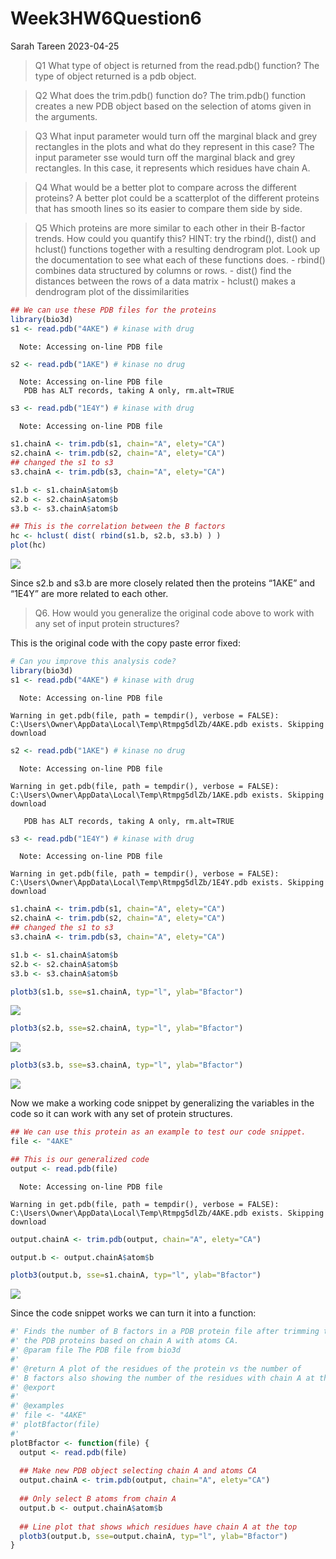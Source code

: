 # Week3HW6Question6
Sarah Tareen
2023-04-25

> Q1 What type of object is returned from the read.pdb() function? The
> type of object returned is a pdb object.

> Q2 What does the trim.pdb() function do? The trim.pdb() function
> creates a new PDB object based on the selection of atoms given in the
> arguments.

> Q3 What input parameter would turn off the marginal black and grey
> rectangles in the plots and what do they represent in this case? The
> input parameter sse would turn off the marginal black and grey
> rectangles. In this case, it represents which residues have chain A.

> Q4 What would be a better plot to compare across the different
> proteins? A better plot could be a scatterplot of the different
> proteins that has smooth lines so its easier to compare them side by
> side.

> Q5 Which proteins are more similar to each other in their B-factor
> trends. How could you quantify this? HINT: try the rbind(), dist() and
> hclust() functions together with a resulting dendrogram plot. Look up
> the documentation to see what each of these functions does. - rbind()
> combines data structured by columns or rows. - dist() find the
> distances between the rows of a data matrix - hclust() makes a
> dendrogram plot of the dissimilarities

``` r
## We can use these PDB files for the proteins 
library(bio3d)
s1 <- read.pdb("4AKE") # kinase with drug
```

      Note: Accessing on-line PDB file

``` r
s2 <- read.pdb("1AKE") # kinase no drug
```

      Note: Accessing on-line PDB file
       PDB has ALT records, taking A only, rm.alt=TRUE

``` r
s3 <- read.pdb("1E4Y") # kinase with drug
```

      Note: Accessing on-line PDB file

``` r
s1.chainA <- trim.pdb(s1, chain="A", elety="CA")
s2.chainA <- trim.pdb(s2, chain="A", elety="CA")
## changed the s1 to s3
s3.chainA <- trim.pdb(s3, chain="A", elety="CA")

s1.b <- s1.chainA$atom$b
s2.b <- s2.chainA$atom$b
s3.b <- s3.chainA$atom$b

## This is the correlation between the B factors
hc <- hclust( dist( rbind(s1.b, s2.b, s3.b) ) )
plot(hc)
```

![](Week3HW6Q6_files/figure-commonmark/unnamed-chunk-1-1.png)

Since s2.b and s3.b are more closely related then the proteins “1AKE”
and “1E4Y” are more related to each other.

> Q6. How would you generalize the original code above to work with any
> set of input protein structures?

This is the original code with the copy paste error fixed:

``` r
# Can you improve this analysis code?
library(bio3d)
s1 <- read.pdb("4AKE") # kinase with drug
```

      Note: Accessing on-line PDB file

    Warning in get.pdb(file, path = tempdir(), verbose = FALSE):
    C:\Users\Owner\AppData\Local\Temp\Rtmpg5dlZb/4AKE.pdb exists. Skipping download

``` r
s2 <- read.pdb("1AKE") # kinase no drug
```

      Note: Accessing on-line PDB file

    Warning in get.pdb(file, path = tempdir(), verbose = FALSE):
    C:\Users\Owner\AppData\Local\Temp\Rtmpg5dlZb/1AKE.pdb exists. Skipping download

       PDB has ALT records, taking A only, rm.alt=TRUE

``` r
s3 <- read.pdb("1E4Y") # kinase with drug
```

      Note: Accessing on-line PDB file

    Warning in get.pdb(file, path = tempdir(), verbose = FALSE):
    C:\Users\Owner\AppData\Local\Temp\Rtmpg5dlZb/1E4Y.pdb exists. Skipping download

``` r
s1.chainA <- trim.pdb(s1, chain="A", elety="CA")
s2.chainA <- trim.pdb(s2, chain="A", elety="CA")
## changed the s1 to s3
s3.chainA <- trim.pdb(s3, chain="A", elety="CA")

s1.b <- s1.chainA$atom$b
s2.b <- s2.chainA$atom$b
s3.b <- s3.chainA$atom$b

plotb3(s1.b, sse=s1.chainA, typ="l", ylab="Bfactor")
```

![](Week3HW6Q6_files/figure-commonmark/unnamed-chunk-2-1.png)

``` r
plotb3(s2.b, sse=s2.chainA, typ="l", ylab="Bfactor")
```

![](Week3HW6Q6_files/figure-commonmark/unnamed-chunk-2-2.png)

``` r
plotb3(s3.b, sse=s3.chainA, typ="l", ylab="Bfactor")
```

![](Week3HW6Q6_files/figure-commonmark/unnamed-chunk-2-3.png)

Now we make a working code snippet by generalizing the variables in the
code so it can work with any set of protein structures.

``` r
## We can use this protein as an example to test our code snippet. 
file <- "4AKE"

## This is our generalized code
output <- read.pdb(file) 
```

      Note: Accessing on-line PDB file

    Warning in get.pdb(file, path = tempdir(), verbose = FALSE):
    C:\Users\Owner\AppData\Local\Temp\Rtmpg5dlZb/4AKE.pdb exists. Skipping download

``` r
output.chainA <- trim.pdb(output, chain="A", elety="CA")

output.b <- output.chainA$atom$b

plotb3(output.b, sse=s1.chainA, typ="l", ylab="Bfactor")
```

![](Week3HW6Q6_files/figure-commonmark/unnamed-chunk-3-1.png)

Since the code snippet works we can turn it into a function:

``` r
#' Finds the number of B factors in a PDB protein file after trimming the output to select 
#' the PDB proteins based on chain A with atoms CA.
#' @param file The PDB file from bio3d
#'
#' @return A plot of the residues of the protein vs the number of 
#' B factors also showing the number of the residues with chain A at the top
#' @export
#'
#' @examples
#' file <- "4AKE"
#' plotBfactor(file)
#' 
plotBfactor <- function(file) {
  output <- read.pdb(file) 
  
  ## Make new PDB object selecting chain A and atoms CA
  output.chainA <- trim.pdb(output, chain="A", elety="CA")
  
  ## Only select B atoms from chain A
  output.b <- output.chainA$atom$b
  
  ## Line plot that shows which residues have chain A at the top
  plotb3(output.b, sse=output.chainA, typ="l", ylab="Bfactor")
}
```
